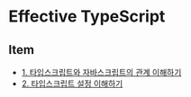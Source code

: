 # Effective TypeScript

## Item

- [1. 타입스크립트와 자바스크립트의 관계 이해하기](https://github.com/hyesungoh/learningWhatIWant/tree/master/Books/Effective-TypeScript/1_%ED%83%80%EC%9E%85%EC%8A%A4%ED%81%AC%EB%A6%BD%ED%8A%B8%EC%99%80_%EC%9E%90%EB%B0%94%EC%8A%A4%ED%81%AC%EB%A6%BD%ED%8A%B8%EC%9D%98_%EA%B4%80%EA%B3%84_%EC%9D%B4%ED%95%B4%ED%95%98%EA%B8%B0)
- [2. 타입스크립트 설정 이해하기](https://github.com/hyesungoh/learningWhatIWant/tree/master/Books/Effective-TypeScript/2_%ED%83%80%EC%9E%85%EC%8A%A4%ED%81%AC%EB%A6%BD%ED%8A%B8_%EC%84%A4%EC%A0%95_%EC%9D%B4%ED%95%B4%ED%95%98%EA%B8%B0)
